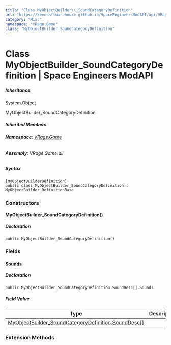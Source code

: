 ```yaml
---
title: "Class MyObjectBuilder\\_SoundCategoryDefinition"
url: "https://keensoftwarehouse.github.io/SpaceEngineersModAPI/api/VRage.Game.MyObjectBuilder_SoundCategoryDefinition.html"
category: "Misc"
namespace: "VRage.Game"
class: "MyObjectBuilder_SoundCategoryDefinition"
---
```


# Class MyObjectBuilder\_SoundCategoryDefinition | Space Engineers ModAPI

##### Inheritance

System.Object

MyObjectBuilder\_SoundCategoryDefinition

##### Inherited Members

###### **Namespace**: [VRage.Game](https://keensoftwarehouse.github.io/SpaceEngineersModAPI/api/VRage.Game.html)

###### **Assembly**: VRage.Game.dll

##### Syntax

```
[MyObjectBuilderDefinition]
public class MyObjectBuilder_SoundCategoryDefinition : MyObjectBuilder_DefinitionBase
```

### Constructors

#### MyObjectBuilder\_SoundCategoryDefinition()

##### Declaration

```
public MyObjectBuilder_SoundCategoryDefinition()
```

### Fields

#### Sounds

##### Declaration

```
public MyObjectBuilder_SoundCategoryDefinition.SoundDesc[] Sounds
```

##### Field Value

| Type | Description |
| --- | --- |
| [MyObjectBuilder\_SoundCategoryDefinition.SoundDesc](https://keensoftwarehouse.github.io/SpaceEngineersModAPI/api/VRage.Game.MyObjectBuilder_SoundCategoryDefinition.SoundDesc.html)\[\] |     |

### Extension Methods